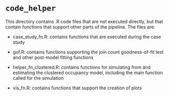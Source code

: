 # `code_helper`

This directory contains .R code files that are not executed directly, but that contain functions that support other parts of the pipeline. The files are:

-   case_study_fn.R: contains functions that are executed during the case study

-   gof.R: contains functions supporting the join count goodness-of-fit test and other post-model fitting functions

-   helper_fn_clustered.R: contains functions for simulating from and estimating the clustered occupancy model, including the main function called for the simulation

-   vis_fn.R: contains functions that support the creation of plots
